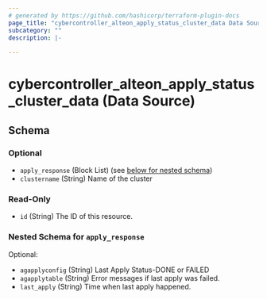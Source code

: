 ```yaml
---
# generated by https://github.com/hashicorp/terraform-plugin-docs
page_title: "cybercontroller_alteon_apply_status_cluster_data Data Source - terraform-provider-cybercontroller"
subcategory: ""
description: |-
  
---
```


# cybercontroller_alteon_apply_status_cluster_data (Data Source)





<!-- schema generated by tfplugindocs -->
## Schema

### Optional

- `apply_response` (Block List) (see [below for nested schema](#nestedblock--apply_response))
- `clustername` (String) Name of the cluster

### Read-Only

- `id` (String) The ID of this resource.

<a id="nestedblock--apply_response"></a>
### Nested Schema for `apply_response`

Optional:

- `agapplyconfig` (String) Last Apply Status-DONE or FAILED
- `agapplytable` (String) Error messages if last apply was failed.
- `last_apply` (String) Time when last apply happened.
